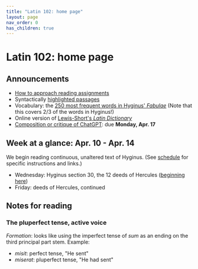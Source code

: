 ```yaml
---
title: "Latin 102: home page"
layout: page
nav_order: 0
has_children: true
---
```



# Latin 102: home page


## Announcements

- [How to approach reading assignments](./reading/)
- Syntactically [highlighted passages](./hyginus/)
- Vocabulary: the [250 most frequent words in Hyginus' *Fabulae*](https://lingualatina.github.io/textbook/vocabulary/) (Note that this covers 2/3 of the words in Hyginus!)
- Online version of [Lewis-Short's *Latin Dictionary*](http://folio2.furman.edu/lewis-short/index.html)
- [Composition or critique of ChatGPT](./assignments/latinchat/): due **Monday, Apr. 17**

## Week at a glance: Apr. 10 - Apr. 14

We begin reading continuous, unaltered text of Hyginus.  (See [schedule](./schedule/) for specific instructions and links.)

- Wednesday: Hyginus section 30, the 12 deeds of Hercules ([beginning here](./hyginus/reader/30pr.1.1-30pr.1.15a.html))
- Friday: deeds of Hercules, continued

## Notes for reading

### The pluperfect tense, active voice

*Formation*: looks like using the imperfect tense of *sum* as an ending on the third principal part stem. Example:

- *misit*: perfect tense, "He sent"
- *miserat*: pluperfect tense, "He had sent"
